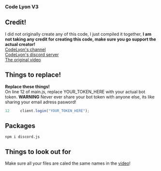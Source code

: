 ### Code Lyon V3

## Credit!

I did not originally create any of this code, I just compiled it together, **I am not taking any credit for creating this code, make sure you go support the actual creator!**
<br />[CodeLyon's channel](https://www.youtube.com/channel/UC08G-UJT58SbkdmcOYyOQVw)
<br />[CodeLyon's discord server](https://discord.gg/Mdm5yMs5tc)
<br />[The original video](https://www.youtube.com/watch?v=AUOb9_aAk7U&list=PLbbLC0BLaGjpyzN1rg-gK4dUqbn8eJQq4&index=13)

## Things to replace!

**Replace these things!**
<br /> On line 12 of main.js, replace YOUR_TOKEN_HERE with your actual bot token. **WARNING** Never ever share your bot token with anyone else, its like sharing your email adress pasword!

```javascript
12     client.login("YOUR_TOKEN_HERE");
```

## Packages

```
npm i discord.js
```

## Things to look out for

Make sure all your files are caled the same names in the [video](https://www.youtube.com/watch?v=AUOb9_aAk7U&list=PLbbLC0BLaGjpyzN1rg-gK4dUqbn8eJQq4&index=13)!
